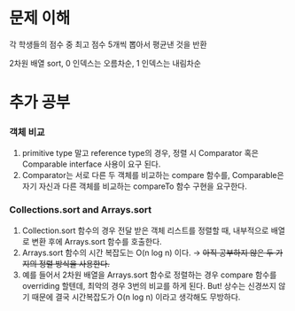 # 문제 이해
각 학생들의 점수 중 최고 점수 5개씩 뽑아서 평균낸 것을 반환

2차원 배열 sort, 0 인덱스는 오름차순, 1 인덱스는 내림차순

# 추가 공부
### 객체 비교
1. primitive type 말고 reference type의 경우, 정렬 시 Comparator 혹은 Comparable interface 사용이 요구 된다. 
2. Comparator는 서로 다른 두 객체를 비교하는 compare 함수를, Comparable은 자기 자신과 다른 객체를 비교하는 compareTo 함수 구현을 요구한다.

### Collections.sort and Arrays.sort
1. Collection.sort 함수의 경우 전달 받은 객체 리스트를 정렬할 때, 내부적으로 배열로 변환 후에 Arrays.sort 함수를 호출한다.
2. Arrays.sort 함수의 시간 복잡도는 O(n log n) 이다. → ~~아직 공부하지 않은 두 가지의 정렬 방식을 사용한다.~~
3. 예를 들어서 2차원 배열을 Arrays.sort 함수로 정렬하는 경우 compare 함수를 overriding 할텐데, 최악의 경우 3번의 비교를 하게 된다. But! 상수는 신경쓰지 않기 때문에 결국 시간복잡도가 O(n log n) 이라고 생각해도 무방하다.
